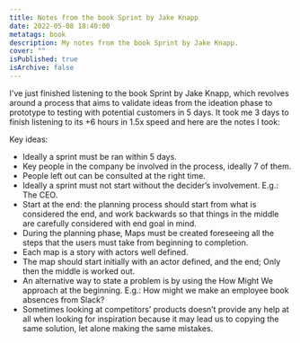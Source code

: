 ```yaml
---
title: Notes from the book Sprint by Jake Knapp
date: 2022-05-08 18:40:00
metatags: book
description: My notes from the book Sprint by Jake Knapp.
cover: ""
isPublished: true
isArchive: false
---
```


I've just finished listening to the book Sprint by Jake Knapp, which revolves around a process that aims to validate ideas from the ideation phase to prototype to testing with potential customers in 5 days. It took me 3 days to finish listening to its +6 hours in 1.5x speed and here are the notes I took:

Key ideas:

- Ideally a sprint must be ran within 5 days.
- Key people in the company be involved in the process, ideally 7 of them.
- People left out can be consulted at the right time.
- Ideally a sprint must not start without the decider’s involvement. E.g.: The CEO.
- Start at the end: the planning process should start from what is considered the end, and work backwards so that things in the middle are carefully considered with end goal in mind.
- During the planning phase, Maps must be created foreseeing all the steps that the users must take from beginning to completion.
- Each map is a story with actors well defined.
- The map should start initially with an actor defined, and the end; Only then the middle is worked out.
- An alternative way to state a problem is by using the How Might We approach at the beginning. E.g.: How might we make an employee book absences from Slack?
- Sometimes looking at competitors’ products doesn’t provide any help at all when looking for inspiration because it may lead us to copying the same solution, let alone making the same mistakes.
